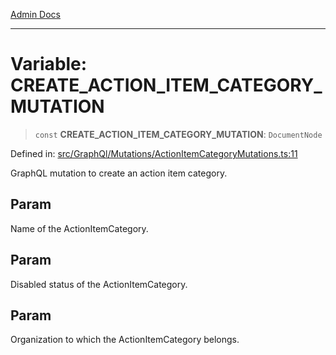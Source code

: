[Admin Docs](/)

***

# Variable: CREATE\_ACTION\_ITEM\_CATEGORY\_MUTATION

> `const` **CREATE\_ACTION\_ITEM\_CATEGORY\_MUTATION**: `DocumentNode`

Defined in: [src/GraphQl/Mutations/ActionItemCategoryMutations.ts:11](https://github.com/gautam-divyanshu/talawa-admin/blob/69cd9f147d3701d1db7821366b2c564d1fb49f77/src/GraphQl/Mutations/ActionItemCategoryMutations.ts#L11)

GraphQL mutation to create an action item category.

## Param

Name of the ActionItemCategory.

## Param

Disabled status of the ActionItemCategory.

## Param

Organization to which the ActionItemCategory belongs.
